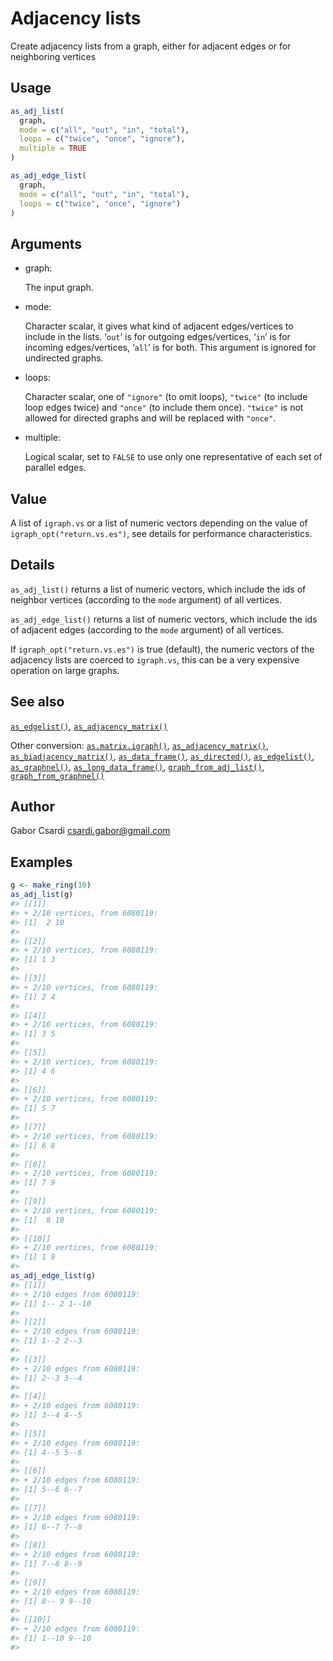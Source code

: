 # Adjacency lists

Create adjacency lists from a graph, either for adjacent edges or for
neighboring vertices

## Usage

``` r
as_adj_list(
  graph,
  mode = c("all", "out", "in", "total"),
  loops = c("twice", "once", "ignore"),
  multiple = TRUE
)

as_adj_edge_list(
  graph,
  mode = c("all", "out", "in", "total"),
  loops = c("twice", "once", "ignore")
)
```

## Arguments

- graph:

  The input graph.

- mode:

  Character scalar, it gives what kind of adjacent edges/vertices to
  include in the lists. ‘`out`’ is for outgoing edges/vertices, ‘`in`’
  is for incoming edges/vertices, ‘`all`’ is for both. This argument is
  ignored for undirected graphs.

- loops:

  Character scalar, one of `"ignore"` (to omit loops), `"twice"` (to
  include loop edges twice) and `"once"` (to include them once).
  `"twice"` is not allowed for directed graphs and will be replaced with
  `"once"`.

- multiple:

  Logical scalar, set to `FALSE` to use only one representative of each
  set of parallel edges.

## Value

A list of `igraph.vs` or a list of numeric vectors depending on the
value of `igraph_opt("return.vs.es")`, see details for performance
characteristics.

## Details

`as_adj_list()` returns a list of numeric vectors, which include the ids
of neighbor vertices (according to the `mode` argument) of all vertices.

`as_adj_edge_list()` returns a list of numeric vectors, which include
the ids of adjacent edges (according to the `mode` argument) of all
vertices.

If `igraph_opt("return.vs.es")` is true (default), the numeric vectors
of the adjacency lists are coerced to `igraph.vs`, this can be a very
expensive operation on large graphs.

## See also

[`as_edgelist()`](https://r.igraph.org/reference/as_edgelist.md),
[`as_adjacency_matrix()`](https://r.igraph.org/reference/as_adjacency_matrix.md)

Other conversion:
[`as.matrix.igraph()`](https://r.igraph.org/reference/as.matrix.igraph.md),
[`as_adjacency_matrix()`](https://r.igraph.org/reference/as_adjacency_matrix.md),
[`as_biadjacency_matrix()`](https://r.igraph.org/reference/as_biadjacency_matrix.md),
[`as_data_frame()`](https://r.igraph.org/reference/graph_from_data_frame.md),
[`as_directed()`](https://r.igraph.org/reference/as_directed.md),
[`as_edgelist()`](https://r.igraph.org/reference/as_edgelist.md),
[`as_graphnel()`](https://r.igraph.org/reference/as_graphnel.md),
[`as_long_data_frame()`](https://r.igraph.org/reference/as_long_data_frame.md),
[`graph_from_adj_list()`](https://r.igraph.org/reference/graph_from_adj_list.md),
[`graph_from_graphnel()`](https://r.igraph.org/reference/graph_from_graphnel.md)

## Author

Gabor Csardi <csardi.gabor@gmail.com>

## Examples

``` r
g <- make_ring(10)
as_adj_list(g)
#> [[1]]
#> + 2/10 vertices, from 6080119:
#> [1]  2 10
#> 
#> [[2]]
#> + 2/10 vertices, from 6080119:
#> [1] 1 3
#> 
#> [[3]]
#> + 2/10 vertices, from 6080119:
#> [1] 2 4
#> 
#> [[4]]
#> + 2/10 vertices, from 6080119:
#> [1] 3 5
#> 
#> [[5]]
#> + 2/10 vertices, from 6080119:
#> [1] 4 6
#> 
#> [[6]]
#> + 2/10 vertices, from 6080119:
#> [1] 5 7
#> 
#> [[7]]
#> + 2/10 vertices, from 6080119:
#> [1] 6 8
#> 
#> [[8]]
#> + 2/10 vertices, from 6080119:
#> [1] 7 9
#> 
#> [[9]]
#> + 2/10 vertices, from 6080119:
#> [1]  8 10
#> 
#> [[10]]
#> + 2/10 vertices, from 6080119:
#> [1] 1 9
#> 
as_adj_edge_list(g)
#> [[1]]
#> + 2/10 edges from 6080119:
#> [1] 1-- 2 1--10
#> 
#> [[2]]
#> + 2/10 edges from 6080119:
#> [1] 1--2 2--3
#> 
#> [[3]]
#> + 2/10 edges from 6080119:
#> [1] 2--3 3--4
#> 
#> [[4]]
#> + 2/10 edges from 6080119:
#> [1] 3--4 4--5
#> 
#> [[5]]
#> + 2/10 edges from 6080119:
#> [1] 4--5 5--6
#> 
#> [[6]]
#> + 2/10 edges from 6080119:
#> [1] 5--6 6--7
#> 
#> [[7]]
#> + 2/10 edges from 6080119:
#> [1] 6--7 7--8
#> 
#> [[8]]
#> + 2/10 edges from 6080119:
#> [1] 7--8 8--9
#> 
#> [[9]]
#> + 2/10 edges from 6080119:
#> [1] 8-- 9 9--10
#> 
#> [[10]]
#> + 2/10 edges from 6080119:
#> [1] 1--10 9--10
#> 
```
